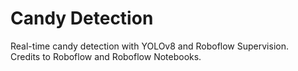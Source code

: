 # Candy Detection

Real-time candy detection with YOLOv8 and Roboflow Supervision.  
Credits to Roboflow and Roboflow Notebooks. 
